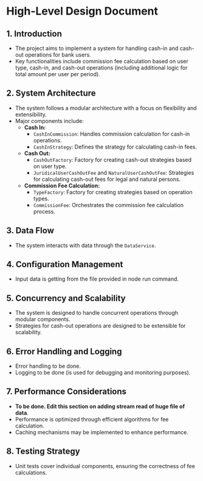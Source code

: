 # High-Level Design Document

## 1. Introduction
- The project aims to implement a system for handling cash-in and cash-out operations for bank users.
- Key functionalities include commission fee calculation based on user type, cash-in, and cash-out operations (including additional logic for total amount per user per period).

## 2. System Architecture
- The system follows a modular architecture with a focus on flexibility and extensibility.
- Major components include:
  - **Cash In:**
    - `CashInCommission`: Handles commission calculation for cash-in operations.
    - `CashInStrategy`: Defines the strategy for calculating cash-in fees.
  - **Cash Out:**
    - `CashOutFactory`: Factory for creating cash-out strategies based on user type.
    - `JuridicalUserCashOutFee` and `NaturalUserCashOutFee`: Strategies for calculating cash-out fees for legal and natural persons.
  - **Commission Fee Calculation:**
    - `TypeFactory`: Factory for creating strategies based on operation types.
    - `CommissionFee`: Orchestrates the commission fee calculation process.

## 3. Data Flow
- The system interacts with data through the `DataService`.

## 4. Configuration Management
- Input data is getting from the file provided in node run command.

## 5. Concurrency and Scalability
- The system is designed to handle concurrent operations through modular components.
- Strategies for cash-out operations are designed to be extensible for scalability.

## 6. Error Handling and Logging
- Error handling to be done.
- Logging to be done (is used for debugging and monitoring purposes).

## 7. Performance Considerations
- **To be done. Edit this section on adding stream read of huge file of data**. 
- Performance is optimized through efficient algorithms for fee calculation.
- Caching mechanisms may be implemented to enhance performance.

## 8. Testing Strategy
- Unit tests cover individual components, ensuring the correctness of fee calculations.
